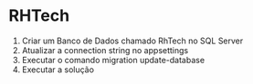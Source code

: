 # RHTech

1. Criar um Banco de Dados chamado RhTech  no SQL Server
2. Atualizar a connection string no appsettings
3. Executar o comando migration update-database
4. Executar a solução
   
